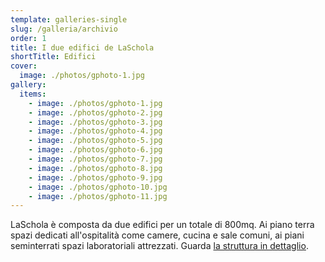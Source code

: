 ```yaml
---
template: galleries-single
slug: /galleria/archivio
order: 1
title: I due edifici de LaSchola
shortTitle: Edifici
cover:
  image: ./photos/gphoto-1.jpg
gallery:
  items:
    - image: ./photos/gphoto-1.jpg
    - image: ./photos/gphoto-2.jpg
    - image: ./photos/gphoto-3.jpg
    - image: ./photos/gphoto-4.jpg
    - image: ./photos/gphoto-5.jpg
    - image: ./photos/gphoto-6.jpg
    - image: ./photos/gphoto-7.jpg
    - image: ./photos/gphoto-8.jpg
    - image: ./photos/gphoto-9.jpg
    - image: ./photos/gphoto-10.jpg
    - image: ./photos/gphoto-11.jpg
---
```


LaSchola è composta da due edifici per un totale di 800mq. Ai piano terra spazi dedicati all'ospitalità come camere, cucina e sale comuni, ai piani seminterrati spazi laboratoriali attrezzati. Guarda [la struttura in dettaglio](/maps).